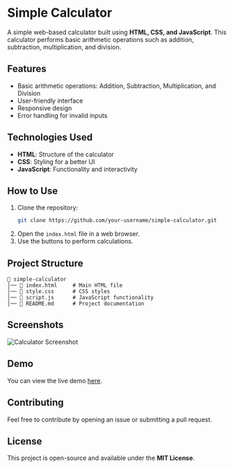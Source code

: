 
# Simple Calculator

A simple web-based calculator built using **HTML, CSS, and JavaScript**. This calculator performs basic arithmetic operations such as addition, subtraction, multiplication, and division.

## Features
- Basic arithmetic operations: Addition, Subtraction, Multiplication, and Division
- User-friendly interface
- Responsive design
- Error handling for invalid inputs

## Technologies Used
- **HTML**: Structure of the calculator
- **CSS**: Styling for a better UI
- **JavaScript**: Functionality and interactivity

## How to Use
1. Clone the repository:
   ```bash
   git clone https://github.com/your-username/simple-calculator.git
   ```
2. Open the `index.html` file in a web browser.
3. Use the buttons to perform calculations.

## Project Structure
```
📂 simple-calculator
│── 📄 index.html     # Main HTML file
│── 📄 style.css      # CSS styles
│── 📄 script.js      # JavaScript functionality
│── 📄 README.md      # Project documentation
```

## Screenshots
![Calculator Screenshot](screenshot.png)

## Demo
You can view the live demo [here](https://your-live-demo-link.com).

## Contributing
Feel free to contribute by opening an issue or submitting a pull request.

## License
This project is open-source and available under the **MIT License**.



